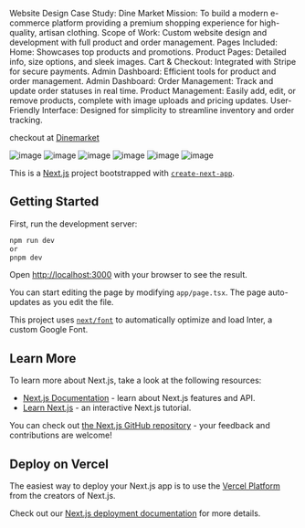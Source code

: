 Website Design Case Study: Dine Market
Mission: To build a modern e-commerce platform providing a premium shopping experience for high-quality, artisan clothing.
Scope of Work: Custom website design and development with full product and order management.
Pages Included:
Home: Showcases top products and promotions.
Product Pages: Detailed info, size options, and sleek images.
Cart & Checkout: Integrated with Stripe for secure payments.
Admin Dashboard: Efficient tools for product and order management.
Admin Dashboard:
Order Management: Track and update order statuses in real time.
Product Management: Easily add, edit, or remove products, complete with image uploads and pricing updates.
User-Friendly Interface: Designed for simplicity to streamline inventory and order tracking.

checkout at [Dinemarket](https://dinemarket-eta.vercel.app/)

![image](https://github.com/user-attachments/assets/ba34df1f-0c5d-4d9b-b749-42586b0769a5)
![image](https://github.com/user-attachments/assets/ce7a59c6-3b11-4c7a-975a-f3d0dbd30ab2)
![image](https://github.com/user-attachments/assets/ce9ec4c7-4969-44f8-9e36-c1be066704bd)
![image](https://github.com/user-attachments/assets/67cda8e6-5719-430a-96b5-049d20417dae)
![image](https://github.com/user-attachments/assets/ab0fbedc-7dfb-41c1-a873-5c744f833bb2)
![image](https://github.com/user-attachments/assets/32701500-d349-478a-a19c-eb8b5fffb508)



This is a [Next.js](https://nextjs.org/) project bootstrapped with [`create-next-app`](https://github.com/vercel/next.js/tree/canary/packages/create-next-app).

## Getting Started

First, run the development server:

```bash
npm run dev
or
pnpm dev

```

Open [http://localhost:3000](http://localhost:3000) with your browser to see the result.

You can start editing the page by modifying `app/page.tsx`. The page auto-updates as you edit the file.

This project uses [`next/font`](https://nextjs.org/docs/basic-features/font-optimization) to automatically optimize and load Inter, a custom Google Font.

## Learn More

To learn more about Next.js, take a look at the following resources:

- [Next.js Documentation](https://nextjs.org/docs) - learn about Next.js features and API.
- [Learn Next.js](https://nextjs.org/learn) - an interactive Next.js tutorial.

You can check out [the Next.js GitHub repository](https://github.com/vercel/next.js/) - your feedback and contributions are welcome!

## Deploy on Vercel

The easiest way to deploy your Next.js app is to use the [Vercel Platform](https://vercel.com/new?utm_medium=default-template&filter=next.js&utm_source=create-next-app&utm_campaign=create-next-app-readme) from the creators of Next.js.

Check out our [Next.js deployment documentation](https://nextjs.org/docs/deployment) for more details.
